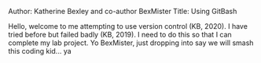 Author: Katherine Bexley and co-author BexMister
Title: Using GitBash

Hello, welcome to me attempting to use version control (KB, 2020). I have tried before but failed badly (KB, 2019).
I need to do this so that I can complete my lab project.
Yo BexMister, just dropping into say we will smash this coding kid... ya